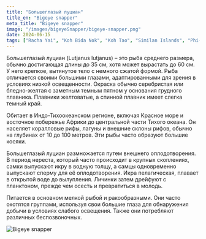 ```yaml
---
title: "Большеглазый луциан"
title_en: "Bigeye snapper"
meta_title: "Bigeye snapper"
image: "/images/bigeyeSnapper/bigeye-snapper.png"
date: 2024-06-15
tags: ["Racha Yai", "Koh Bida Nok", "Koh Tao", "Similan Islands", "Phi-Phi"]
---
```


Большеглазый луциан (Lutjanus lutjanus) – это рыба среднего размера, обычно достигающая длины до 35 см, хотя может вырастать до 60 см. У него крепкое, вытянутое тело с немного сжатой формой. Рыба отличается своими большими глазами, адаптированными для зрения в условиях низкой освещенности. Окраска обычно серебристая или бледно-желтая с заметным темным пятном у основания грудного плавника. Плавники желтоватые, а спинной плавник имеет слегка темный край.

Обитает в Индо-Тихоокеанском регионе, включая Красное море и восточное побережье Африки до центральной части Тихого океана. Он населяет коралловые рифы, лагуны и внешние склоны рифов, обычно на глубинах от 10 до 100 метров. Эти рыбы часто образуют большие косяки.

Большеглазый луциан размножается путем внешнего оплодотворения. В период нереста, который часто происходит в крупных скоплениях, самки выпускают икру в водную толщу, а самцы одновременно выпускают сперму для её оплодотворения. Икра пелагическая, плавает в открытой воде до вылупления. Личинки затем дрейфуют с планктоном, прежде чем осесть и превратиться в молодь.

Питается в основном мелкой рыбой и ракообразными. Они часто охотятся группами, используя свои большие глаза для обнаружения добычи в условиях слабого освещения. Также они потребляют различных беспозвоночных.

![Bigeye snapper](https://github.com/Muratov-Egor/diversnotes/blob/master/assets/images/bigeyeSnapper/bigeye-snapper-2.png?raw=true "Bigeye snapper")
